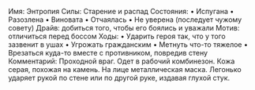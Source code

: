 Имя: Энтропия 
Силы: Старение и распад
Состояния:
•	Испугана
•	Разозлена
•	Виновата
•	Отчаялась
•	Не уверена (последует чужому совету)
Драйв: добиться того, чтобы его боялись и уважали
Мотив: отличиться перед боссом
Ходы:
•	Ударить героя так, что у того зазвенит в ушах
•	Угрожать гражданским
•	Метнуть что-то тяжелое
•	Врезаться куда-то вместе с противником, повредив стену
Комментарий:
Проходной враг. Одет в рабочий комбинезон. Кожа серая, похожая на камень. На лице металлическая маска. Легонько ударяет рукой по стене или по другой руке, издавая глухой стук.
